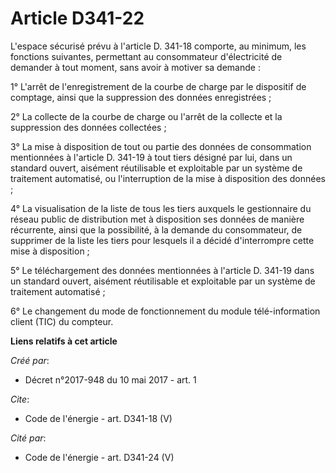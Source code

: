 # Article D341-22

L'espace sécurisé prévu à l'article D. 341-18 comporte, au minimum, les fonctions suivantes, permettant au consommateur
d'électricité de demander à tout moment, sans avoir à motiver sa demande : 

1° L'arrêt de l'enregistrement de la courbe de charge par le dispositif de comptage, ainsi que la suppression des données
enregistrées ; 

2° La collecte de la courbe de charge ou l'arrêt de la collecte et la suppression des données collectées ; 

3° La mise à disposition de tout ou partie des données de consommation mentionnées à l'article D. 341-19 à tout tiers désigné
par lui, dans un standard ouvert, aisément réutilisable et exploitable par un système de traitement automatisé, ou
l'interruption de la mise à disposition des données ; 

4° La visualisation de la liste de tous les tiers auxquels le gestionnaire du réseau public de distribution met à disposition
ses données de manière récurrente, ainsi que la possibilité, à la demande du consommateur, de supprimer de la liste les tiers
pour lesquels il a décidé d'interrompre cette mise à disposition ; 

5° Le téléchargement des données mentionnées à l'article D. 341-19 dans un standard ouvert, aisément réutilisable et
exploitable par un système de traitement automatisé ; 

6° Le changement du mode de fonctionnement du module télé-information client (TIC) du compteur.

**Liens relatifs à cet article**

_Créé par_:

  - Décret n°2017-948 du 10 mai 2017 - art. 1

_Cite_:

  - Code de l'énergie - art. D341-18 (V)

_Cité par_:

  - Code de l'énergie - art. D341-24 (V)
